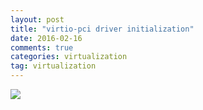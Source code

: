 ```yaml
---
layout: post
title: "virtio-pci driver initialization"
date: 2016-02-16
comments: true
categories: virtualization
tag: virtualization
---
```


<img src="{{ root_url }}/images/virtio-pci-driver-init.png"/>
